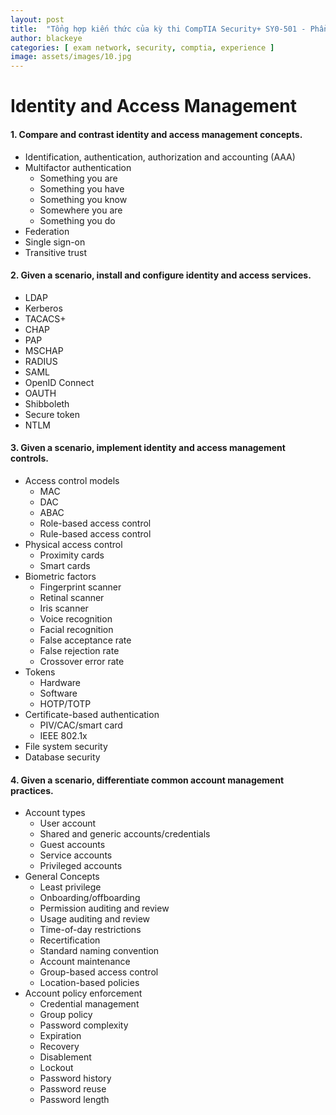 ```yaml
---
layout: post
title:  "Tổng hợp kiến thức của kỳ thi CompTIA Security+ SY0-501 - Phần 04"
author: blackeye
categories: [ exam network, security, comptia, experience ]
image: assets/images/10.jpg
---
```

# Identity and Access Management
#### 1. Compare and contrast identity and access management concepts.
* Identification, authentication, authorization and accounting (AAA)
* Multifactor authentication
    * Something you are
    * Something you have
    * Something you know
    * Somewhere you are
    * Something you do
* Federation
* Single sign-on
* Transitive trust

#### 2. Given a scenario, install and configure identity and access services.
* LDAP
* Kerberos
* TACACS+
* CHAP
* PAP
* MSCHAP
* RADIUS
* SAML
* OpenID Connect
* OAUTH
* Shibboleth
* Secure token
* NTLM

#### 3. Given a scenario, implement identity and access management controls.
* Access control models
    * MAC
    * DAC
    * ABAC
    * Role-based access control
    * Rule-based access control
* Physical access control
    * Proximity cards
    * Smart cards
* Biometric factors
    * Fingerprint scanner
    * Retinal scanner
    * Iris scanner
    * Voice recognition
    * Facial recognition
    * False acceptance rate
    * False rejection rate
    * Crossover error rate
* Tokens
    * Hardware
    * Software
    * HOTP/TOTP
* Certificate-based authentication
    * PIV/CAC/smart card
    * IEEE 802.1x
* File system security
* Database security

#### 4. Given a scenario, differentiate common account management practices.
* Account types
    * User account
    * Shared and generic accounts/credentials
    * Guest accounts
    * Service accounts
    * Privileged accounts
* General Concepts
    * Least privilege
    * Onboarding/offboarding
    * Permission auditing and review
    * Usage auditing and review
    * Time-of-day restrictions
    * Recertification
    * Standard naming convention
    * Account maintenance
    * Group-based access control
    * Location-based policies
* Account policy enforcement
    * Credential management
    * Group policy
    * Password complexity
    * Expiration
    * Recovery
    * Disablement
    * Lockout
    * Password history
    * Password reuse
    * Password length